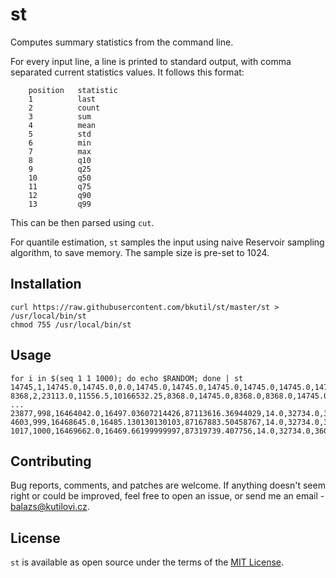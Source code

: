 # st

Computes summary statistics from the command line.

For every input line, a line is printed to standard output, with comma
separated current statistics values. It follows this format:

```
    position   statistic
    1          last
    2          count
    3          sum
    4          mean
    5          std
    6          min
    7          max
    8          q10
    9          q25
    10         q50
    11         q75
    12         q90
    13         q99
```

This can be then parsed using `cut`.

For quantile estimation, `st` samples the input using naive Reservoir
sampling algorithm, to save memory. The sample size is pre-set to 1024.

## Installation

```shell
curl https://raw.githubusercontent.com/bkutil/st/master/st > /usr/local/bin/st
chmod 755 /usr/local/bin/st
```

## Usage

```
for i in $(seq 1 1 1000); do echo $RANDOM; done | st
14745,1,14745.0,14745.0,0.0,14745.0,14745.0,14745.0,14745.0,14745.0,14745.0,14745.0,14745.0
8368,2,23113.0,11556.5,10166532.25,8368.0,14745.0,8368.0,8368.0,14745.0,14745.0,14745.0,14745.0
...
23877,998,16464042.0,16497.03607214426,87113616.36944029,14.0,32734.0,3606.0,8439.0,16411.0,24511.0,29010.0,32536.0
4603,999,16468645.0,16485.130130130103,87167883.50458767,14.0,32734.0,3606.0,8431.0,16387.0,24511.0,29010.0,32536.0
1017,1000,16469662.0,16469.66199999997,87319739.407756,14.0,32734.0,3606.0,8431.0,16387.0,24511.0,29010.0,32536.0
```

## Contributing

Bug reports, comments, and patches are welcome. If anything doesn't seem right or could be improved,
feel free to open an issue, or send me an email - balazs@kutilovi.cz.

## License

`st` is available as open source under the terms of the [MIT License](https://opensource.org/licenses/MIT).
